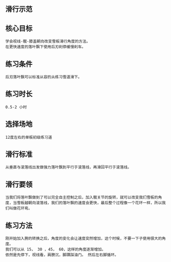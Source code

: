 ## 滑行示范

## 核心目标
    学会视线-髋-膝盖朝向改变雪板滑行角度的方法。
    在更快速度的落叶飘下使用后刃刹停缓慢刹车。

## 练习条件
    后刃落叶飘可以标准从容的从练习雪道滑下。

## 练习时长
    0.5-2 小时

## 选择场地
    12度左右的单板初级练习道    
    
## 滑行标准
    从垂直与滚落线出发做强力落叶飘到平行于滚落线，再滑回平行于滚落线。

## 滑行要领
    当我们将落叶飘做到了可以完全自主控制之后，加入髋关节的旋转，就可以改变我们雪板的角度，当雪板越朝向滚落线，我们的落叶飘的速度会更快，最后整个过程像一个花环一样，所以我们叫做花环弯。

## 练习方法
    刚开始加入胯的转换之后，角度的变化会让速度突然增加，这个时候，不要一下子使用很大的角度。
    我们可以从 15， 30 ，45， 60，这样的角度逐渐增加。
    依然是先停下，视线看，肩膀沉，脚踝踩油门。 然后左右脚循环。